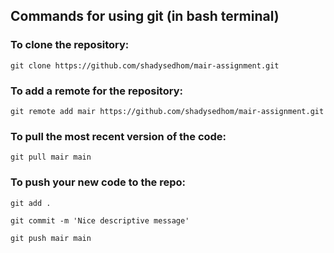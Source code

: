 ## Commands for using git (in bash terminal)

### To clone the repository:
```
git clone https://github.com/shadysedhom/mair-assignment.git
```

### To add a remote for the repository:
```
git remote add mair https://github.com/shadysedhom/mair-assignment.git
```

### To pull the most recent version of the code:
```
git pull mair main
```

### To push your new code to the repo:
```
git add .

git commit -m 'Nice descriptive message'

git push mair main

```